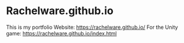 # Rachelware.github.io
This is my portfolio Website: 
https://rachelware.github.io/
For the Unity game: 
https://rachelware.github.io/index.html
